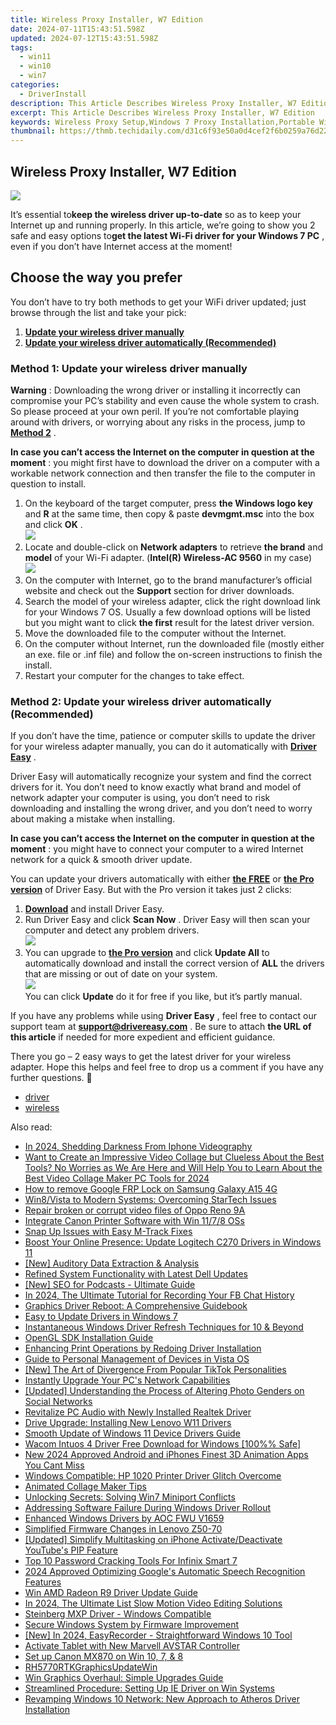 ```yaml
---
title: Wireless Proxy Installer, W7 Edition
date: 2024-07-11T15:43:51.598Z
updated: 2024-07-12T15:43:51.598Z
tags:
  - win11
  - win10
  - win7
categories:
  - DriverInstall
description: This Article Describes Wireless Proxy Installer, W7 Edition
excerpt: This Article Describes Wireless Proxy Installer, W7 Edition
keywords: Wireless Proxy Setup,Windows 7 Proxy Installation,Portable Wireless Proxy,Wireless Network Proxy for Windows,Easy-to-Install Wireless Proxy Software,Professional Wireless Proxy Installer for 7 Editions,Secure Wireless Proxy Configuration Software
thumbnail: https://thmb.techidaily.com/d31c6f93e50a0d4cef2f6b0259a76d22bb0769d4863c158949ea074f5d08572b.jpg
---
```


## Wireless Proxy Installer, W7 Edition

![](https://images.drivereasy.com/wp-content/uploads/2018/11/img_5bffbfe02ba91.jpg)

 It’s essential to**keep the wireless driver up-to-date** so as to keep your Internet up and running properly. In this article, we’re going to show you 2 safe and easy options to**get the latest Wi-Fi driver for your Windows 7 PC** , even if you don’t have Internet access at the moment!

## Choose the way you prefer

 You don’t have to try both methods to get your WiFi driver updated; just browse through the list and take your pick:

1. [**Update your wireless driver manually**](#M1)
2. [**Update your wireless driver automatically (Recommended)**](#M2)

### Method 1: Update your wireless driver manually

**Warning** : Downloading the wrong driver or installing it incorrectly can compromise your PC’s stability and even cause the whole system to crash. So please proceed at your own peril. If you’re not comfortable playing around with drivers, or worrying about any risks in the process, jump to [**Method 2**](#M2) .

 **In case you can’t access the Internet on the computer in question at the moment** : you might first have to download the driver on a computer with a workable network connection and then transfer the file to the computer in question to install.

1. On the keyboard of the target computer, press **the Windows logo key**  and   **R** at the same time, then copy & paste **devmgmt.msc**  into the box and click **OK**  .  
![](https://images.drivereasy.com/wp-content/uploads/2018/07/img_5b50135d9ffd2.jpg)
2. Locate and double-click on **Network adapters** to retrieve **the brand** and **model** of your Wi-Fi adapter. (**Intel(R) Wireless-AC 9560** in my case)  
![](https://images.drivereasy.com/wp-content/uploads/2018/07/img_5b5558876b204.jpg)
3. On the computer with Internet, go to the brand manufacturer’s official website and check out the **Support** section for driver downloads.
4. Search the model of your wireless adapter, click the right download link for your Windows 7 OS. Usually a few download options will be listed but you might want to click **the first** result for the latest driver version.
5. Move the downloaded file to the computer without the Internet.
6. On the computer without Internet, run the downloaded file (mostly either an exe. file or .inf file) and follow the on-screen instructions to finish the install.
7. Restart your computer for the changes to take effect.

### Method 2: Update your wireless driver automatically (Recommended)

 If you don’t have the time, patience or computer skills to update the driver for your wireless adapter  manually, you can do it automatically with **[Driver Easy](https://tools.techidaily.com/drivereasy/download/)**  .

 Driver Easy will automatically recognize your system and find the correct drivers for it. You don’t need to know exactly what brand and model of network adapter your computer is using, you don’t need to risk downloading and installing the wrong driver, and you don’t need to worry about making a mistake when installing.

 **In case you can’t access the Internet on the computer in question at the moment** : you might have to connect your computer to a wired Internet network for a quick & smooth driver update.

 You can update your drivers automatically with either **[the FREE](https://tools.techidaily.com/drivereasy/download/)**  or **[the Pro version](https://tools.techidaily.com/drivereasy/download/)**  of Driver Easy. But with the Pro version it takes just 2 clicks:

1. [**Download**](https://tools.techidaily.com/drivereasy/download/) and install Driver Easy.
2. Run Driver Easy and click **Scan Now** . Driver Easy will then scan your computer and detect any problem drivers.  
![](https://images.drivereasy.com/wp-content/uploads/2018/07/img_5b3b19bf43ece.jpg)
3. You can upgrade to **[the Pro version](https://tools.techidaily.com/drivereasy/download/)**  and click **Update All** to automatically download and install the correct version of **ALL**  the drivers that are missing or out of date on your system.  
![](https://images.drivereasy.com/wp-content/uploads/2018/07/img_5b5554ea9ba44.jpg)  
 You can click **Update** do it for free if you like, but it’s partly manual.

 If you have any problems while using **Driver Easy** , feel free to contact our support team at **<support@drivereasy.com>** . Be sure to attach **the URL of this article** if needed for more expedient and efficient guidance.

 There you go – 2 easy ways to get the latest driver for your wireless adapter. Hope this helps and feel free to drop us a comment if you have any further questions. 🙂

* [driver](https://tools.techidaily.com/drivereasy/download/)
* [wireless](https://tools.techidaily.com/drivereasy/download/)

<ins class="adsbygoogle"
     style="display:block"
     data-ad-format="autorelaxed"
     data-ad-client="ca-pub-7571918770474297"
     data-ad-slot="1223367746"></ins>



<ins class="adsbygoogle"
     style="display:block"
     data-ad-client="ca-pub-7571918770474297"
     data-ad-slot="8358498916"
     data-ad-format="auto"
     data-full-width-responsive="true"></ins>



<span class="atpl-alsoreadstyle">Also read:</span>
<div><ul>
<li><a href="https://extra-guidance.techidaily.com/in-2024-shedding-darkness-from-iphone-videography/"><u>In 2024, Shedding Darkness From Iphone Videography</u></a></li>
<li><a href="https://ai-editing-video.techidaily.com/1713951777182-want-to-create-an-impressive-video-collage-but-clueless-about-the-best-tools-no-worries-as-we-are-here-and-will-help-you-to-learn-about-the-best-video-colla/"><u>Want to Create an Impressive Video Collage but Clueless About the Best Tools? No Worries as We Are Here and Will Help You to Learn About the Best Video Collage Maker PC Tools for 2024</u></a></li>
<li><a href="https://blog-min.techidaily.com/how-to-remove-google-frp-lock-on-samsung-galaxy-a15-4g-by-drfone-android-unlock-remove-google-frp/"><u>How to remove Google FRP Lock on Samsung Galaxy A15 4G</u></a></li>
<li><a href="https://driver-install.techidaily.com/win8vista-to-modern-systems-overcoming-startech-issues/"><u>Win8/Vista to Modern Systems: Overcoming StarTech Issues</u></a></li>
<li><a href="https://techidaily.com/repair-broken-or-corrupt-video-files-of-oppo-reno-9a-by-stellar-video-repair-mobile-video-repair/"><u>Repair broken or corrupt video files of Oppo Reno 9A</u></a></li>
<li><a href="https://driver-install.techidaily.com/integrate-canon-printer-software-with-win-1178-oss/"><u>Integrate Canon Printer Software with Win 11/7/8 OSs</u></a></li>
<li><a href="https://driver-install.techidaily.com/snap-up-issues-with-easy-m-track-fixes/"><u>Snap Up Issues with Easy M-Track Fixes</u></a></li>
<li><a href="https://driver-install.techidaily.com/boost-your-online-presence-update-logitech-c270-drivers-in-windows-11/"><u>Boost Your Online Presence: Update Logitech C270 Drivers in Windows 11</u></a></li>
<li><a href="https://digital-screen-recording.techidaily.com/new-auditory-data-extraction-and-analysis/"><u>[New] Auditory Data Extraction & Analysis</u></a></li>
<li><a href="https://driver-install.techidaily.com/refined-system-functionality-with-latest-dell-updates/"><u>Refined System Functionality with Latest Dell Updates</u></a></li>
<li><a href="https://extra-hints.techidaily.com/new-seo-for-podcasts-ultimate-guide/"><u>[New] SEO for Podcasts - Ultimate Guide</u></a></li>
<li><a href="https://video-capture.techidaily.com/in-2024-the-ultimate-tutorial-for-recording-your-fb-chat-history/"><u>In 2024, The Ultimate Tutorial for Recording Your FB Chat History</u></a></li>
<li><a href="https://driver-install.techidaily.com/graphics-driver-reboot-a-comprehensive-guidebook/"><u>Graphics Driver Reboot: A Comprehensive Guidebook</u></a></li>
<li><a href="https://driver-install.techidaily.com/easy-to-update-drivers-in-windows-7/"><u>Easy to Update Drivers in Windows 7</u></a></li>
<li><a href="https://driver-install.techidaily.com/instantaneous-windows-driver-refresh-techniques-for-10-and-beyond/"><u>Instantaneous Windows Driver Refresh Techniques for 10 & Beyond</u></a></li>
<li><a href="https://driver-install.techidaily.com/opengl-sdk-installation-guide/"><u>OpenGL SDK Installation Guide</u></a></li>
<li><a href="https://driver-install.techidaily.com/enhancing-print-operations-by-redoing-driver-installation/"><u>Enhancing Print Operations by Redoing Driver Installation</u></a></li>
<li><a href="https://driver-install.techidaily.com/guide-to-personal-management-of-devices-in-vista-os/"><u>Guide to Personal Management of Devices in Vista OS</u></a></li>
<li><a href="https://tiktok-clips.techidaily.com/new-the-art-of-divergence-from-popular-tiktok-personalities/"><u>[New] The Art of Divergence From Popular TikTok Personalities</u></a></li>
<li><a href="https://driver-install.techidaily.com/instantly-upgrade-your-pcs-network-capabilities/"><u>Instantly Upgrade Your PC's Network Capabilities</u></a></li>
<li><a href="https://instagram-video-recordings.techidaily.com/updated-understanding-the-process-of-altering-photo-genders-on-social-networks/"><u>[Updated] Understanding the Process of Altering Photo Genders on Social Networks</u></a></li>
<li><a href="https://driver-install.techidaily.com/revitalize-pc-audio-with-newly-installed-realtek-driver/"><u>Revitalize PC Audio with Newly Installed Realtek Driver</u></a></li>
<li><a href="https://driver-install.techidaily.com/drive-upgrade-installing-new-lenovo-w11-drivers/"><u>Drive Upgrade: Installing New Lenovo W11 Drivers</u></a></li>
<li><a href="https://driver-install.techidaily.com/smooth-update-of-windows-11-device-drivers-guide/"><u>Smooth Update of Windows 11 Device Drivers Guide</u></a></li>
<li><a href="https://driver-install.techidaily.com/wacom-intuos-4-driver-free-download-for-windows-100-safe/"><u>Wacom Intuos 4 Driver Free Download for Windows [100%% Safe]</u></a></li>
<li><a href="https://ai-driven-video-production.techidaily.com/new-2024-approved-android-and-iphones-finest-3d-animation-apps-you-cant-miss/"><u>New 2024 Approved Android and iPhones Finest 3D Animation Apps You Cant Miss</u></a></li>
<li><a href="https://driver-install.techidaily.com/windows-compatible-hp-1020-printer-driver-glitch-overcome/"><u>Windows Compatible: HP 1020 Printer Driver Glitch Overcome</u></a></li>
<li><a href="https://animation-videos.techidaily.com/animated-collage-maker-tips/"><u>Animated Collage Maker Tips</u></a></li>
<li><a href="https://driver-install.techidaily.com/unlocking-secrets-solving-win7-miniport-conflicts/"><u>Unlocking Secrets: Solving Win7 Miniport Conflicts</u></a></li>
<li><a href="https://driver-install.techidaily.com/addressing-software-failure-during-windows-driver-rollout/"><u>Addressing Software Failure During Windows Driver Rollout</u></a></li>
<li><a href="https://driver-install.techidaily.com/enhanced-windows-drivers-by-aoc-fwu-v1659/"><u>Enhanced Windows Drivers by AOC FWU V1659</u></a></li>
<li><a href="https://driver-install.techidaily.com/simplified-firmware-changes-in-lenovo-z50-70/"><u>Simplified Firmware Changes in Lenovo Z50-70</u></a></li>
<li><a href="https://extra-guidance.techidaily.com/updated-simplify-multitasking-on-iphone-activatedeactivate-youtubes-pip-feature/"><u>[Updated] Simplify Multitasking on iPhone  Activate/Deactivate YouTube's PIP Feature</u></a></li>
<li><a href="https://unlock-android.techidaily.com/top-10-password-cracking-tools-for-infinix-smart-7-by-drfone-android/"><u>Top 10 Password Cracking Tools For Infinix Smart 7</u></a></li>
<li><a href="https://on-screen-recording.techidaily.com/2024-approved-optimizing-googles-automatic-speech-recognition-features/"><u>2024 Approved  Optimizing Google's Automatic Speech Recognition Features</u></a></li>
<li><a href="https://driver-install.techidaily.com/win-amd-radeon-r9-driver-update-guide/"><u>Win AMD Radeon R9 Driver Update Guide</u></a></li>
<li><a href="https://smart-video-creator.techidaily.com/in-2024-the-ultimate-list-slow-motion-video-editing-solutions/"><u>In 2024, The Ultimate List Slow Motion Video Editing Solutions</u></a></li>
<li><a href="https://driver-install.techidaily.com/steinberg-mxp-driver-windows-compatible/"><u>Steinberg MXP Driver - Windows Compatible</u></a></li>
<li><a href="https://driver-install.techidaily.com/secure-windows-system-by-firmware-improvement/"><u>Secure Windows System by Firmware Improvement</u></a></li>
<li><a href="https://desktop-recording.techidaily.com/new-in-2024-easyrecorder-straightforward-windows-10-tool/"><u>[New] In 2024, EasyRecorder - Straightforward Windows 10 Tool</u></a></li>
<li><a href="https://driver-install.techidaily.com/activate-tablet-with-new-marvell-avstar-controller/"><u>Activate Tablet with New Marvell AVSTAR Controller</u></a></li>
<li><a href="https://driver-install.techidaily.com/set-up-canon-mx870-on-win-10-7-and-8/"><u>Set up Canon MX870 on Win 10, 7, & 8</u></a></li>
<li><a href="https://driver-install.techidaily.com/rh5770rtkgraphicsupdatewin/"><u>RH5770RTKGraphicsUpdateWin</u></a></li>
<li><a href="https://driver-install.techidaily.com/win-graphics-overhaul-simple-upgrades-guide/"><u>Win Graphics Overhaul: Simple Upgrades Guide</u></a></li>
<li><a href="https://driver-install.techidaily.com/streamlined-procedure-setting-up-ie-driver-on-win-systems/"><u>Streamlined Procedure: Setting Up IE Driver on Win Systems</u></a></li>
<li><a href="https://driver-install.techidaily.com/revamping-windows-10-network-new-approach-to-atheros-driver-installation/"><u>Revamping Windows 10 Network: New Approach to Atheros Driver Installation</u></a></li>
</ul></div>
